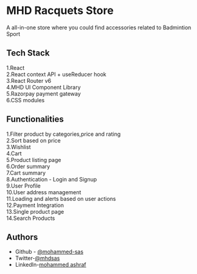 
# MHD Racquets Store

A all-in-one store where you could find accessories related to Badmintion Sport
## Tech Stack
1.React   
2.React context API +  useReducer hook  
3.React Router v6  
4.MHD UI Component Library  
5.Razorpay payment gateway  
6.CSS modules
## Functionalities
1.Filter product by categories,price and rating  
2.Sort based on price   
3.Wishlist  
4.Cart  
5.Product listing page  
6.Order summary  
7.Cart summary  
8.Authentication - Login and Signup  
9.User Profile  
10.User address management  
11.Loading and alerts based on user actions  
12.Payment Integration  
13.Single product page  
14.Search Products  
## Authors

- Github - [@mohammed-sas](https://www.github.com/mohammed-sas)
- Twitter-[@mhdsas](https://twitter.com/mhdsas)
- LinkedIn-[mohammed ashraf](https://www.linkedin.com/in/mohammed-ashraf-ba0a11133/)

